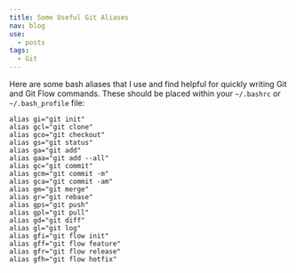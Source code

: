 ```yaml
---
title: Some Useful Git Aliases
nav: blog
use:
  - posts
tags:
  - Git
---
```

Here are some bash aliases that I use and find helpful for quickly writing Git and Git Flow commands. These should be placed within your `~/.bashrc` or `~/.bash_profile` file:

~~~~
alias gi="git init"
alias gcl="git clone"
alias gco="git checkout"
alias gs="git status"
alias ga="git add"
alias gaa="git add --all"
alias gc="git commit"
alias gcm="git commit -m"
alias gca="git commit -am"
alias gm="git merge"
alias gr="git rebase"
alias gps="git push"
alias gpl="git pull"
alias gd="git diff"
alias gl="git log"
alias gfi="git flow init"
alias gff="git flow feature"
alias gfr="git flow release"
alias gfh="git flow hotfix"
~~~~